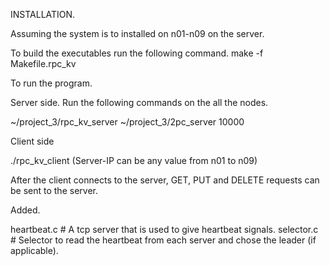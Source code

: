 INSTALLATION.

Assuming the system is to installed on n01-n09 on the server.


To build the executables run the following command.
	make -f Makefile.rpc_kv

To run the program.

Server side. Run the following commands on the all the nodes.

~/project_3/rpc_kv_server
~/project_3/2pc_server 10000

Client side

<Code-Directory>./rpc_kv_client <server-IP> 
(Server-IP can be any value from n01 to n09)

After the client connects to the server, GET, PUT and DELETE requests can be sent to the server.

Added.

heartbeat.c # A tcp server that is used to give heartbeat signals.
selector.c # Selector to read the heartbeat from each server and chose the leader (if applicable).
